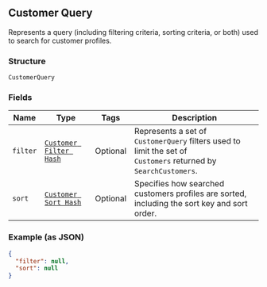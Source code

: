 ## Customer Query

Represents a query (including filtering criteria, sorting criteria, or both) used to search
for customer profiles.

### Structure

`CustomerQuery`

### Fields

| Name | Type | Tags | Description |
|  --- | --- | --- | --- |
| `filter` | [`Customer Filter Hash`](/doc/models/customer-filter.md) | Optional | Represents a set of `CustomerQuery` filters used to limit the set of<br>`Customers` returned by `SearchCustomers`. |
| `sort` | [`Customer Sort Hash`](/doc/models/customer-sort.md) | Optional | Specifies how searched customers profiles are sorted, including the sort key and sort order. |

### Example (as JSON)

```json
{
  "filter": null,
  "sort": null
}
```

